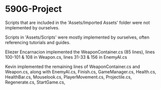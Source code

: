 # 590G-Project
 
Scripts that are included in the 'Assets/Imported Assets' folder were not implemented by ourselves. 

Scripts in 'Assets/Scripts' were mostly implemented by ourselves, often referencing tutorials and guides. 

Eliezer Encarnacion implemented the WeaponContainer.cs (85 lines), lines 100-101 & 108 in Weapon.cs, lines 31-33 & 156 in EnemyAI.cs

Kevin implemented the remaining lines of WeaponContainer.cs and Weapon.cs, along with EnemyAI.cs, Finish.cs, GameManager.cs, Health.cs, HealthBar.cs, Mouselook.cs, PlayerMovement.cs, Projectile.cs, Regenerate.cs, StartGame.cs, 
